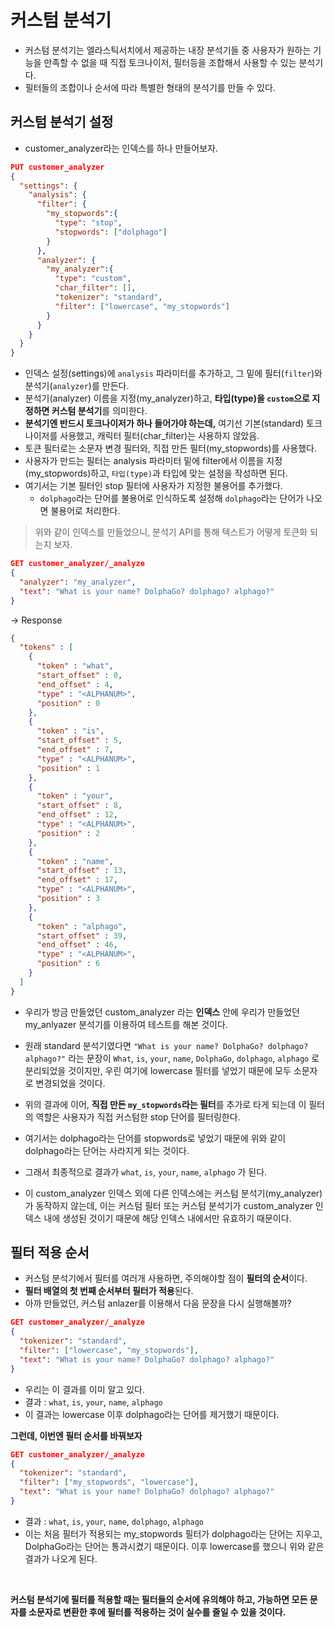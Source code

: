 # 커스텀 분석기

- 커스텀 분석기는 엘라스틱서치에서 제공하는 내장 분석기들 중 사용자가 원하는 기능을 만족할 수 없을 때 직접 토크나이저, 필터등을 조합해서 사용할 수 있는 분석기다.
- 필터들의 조합이나 순서에 따라 특별한 형태의 분석기를 만들 수 있다.


## 커스텀 분석기 설정
- customer_analyzer라는 인덱스를 하나 만들어보자.

```json
PUT customer_analyzer
{
  "settings": {
    "analysis": {
      "filter": {
        "my_stopwords":{
          "type": "stop",
          "stopwords": ["dolphago"]
        }
      },
      "analyzer": {
        "my_analyzer":{
          "type": "custom",
          "char_filter": [],
          "tokenizer": "standard",
          "filter": ["lowercase", "my_stopwords"]
        }
      }
    }
  }
}
```

- 인덱스 설정(settings)에 `analysis` 파라미터를 추가하고, 그 밑에 필터(`filter`)와 분석기(`analyzer`)를 만든다.
- 분석기(analyzer) 이름을 지정(my_analyzer)하고, **타입(type)을 `custom`으로 지정하면 커스텀 분석기**를 의미한다.
- **분석기엔 반드시 토크나이저가 하나 들어가야 하는데,** 여기선 기본(standard) 토크나이저를 사용했고, 캐릭터 필터(char_filter)는 사용하지 않았음.
- 토큰 필터로는 소문자 변경 필터와, 직접 만든 필터(my_stopwords)를 사용했다.
- 사용자가 만드는 필터는 analysis 파라미터 밑에 filter에서 이름을 지정(my_stopwords)하고, `타입(type)`과 타입에 맞는 설정을 작성하면 된다.
- 여기서는 기본 필터인 stop 필터에 사용자가 지정한 불용어를 추가했다.
  - `dolphago`라는 단어를 불용어로 인식하도록 설정해 `dolphago`라는 단어가 나오면 불용어로 처리한다.

> 위와 같이 인덱스를 만들었으니, 분석기 API를 통해 텍스트가 어떻게 토큰화 되는지 보자.

```json
GET customer_analyzer/_analyze
{
  "analyzer": "my_analyzer",
  "text": "What is your name? DolphaGo? dolphago? alphago?"
}
```
-> Response
```json
{
  "tokens" : [
    {
      "token" : "what",
      "start_offset" : 0,
      "end_offset" : 4,
      "type" : "<ALPHANUM>",
      "position" : 0
    },
    {
      "token" : "is",
      "start_offset" : 5,
      "end_offset" : 7,
      "type" : "<ALPHANUM>",
      "position" : 1
    },
    {
      "token" : "your",
      "start_offset" : 8,
      "end_offset" : 12,
      "type" : "<ALPHANUM>",
      "position" : 2
    },
    {
      "token" : "name",
      "start_offset" : 13,
      "end_offset" : 17,
      "type" : "<ALPHANUM>",
      "position" : 3
    },
    {
      "token" : "alphago",
      "start_offset" : 39,
      "end_offset" : 46,
      "type" : "<ALPHANUM>",
      "position" : 6
    }
  ]
}
```
- 우리가 방금 만들었던 custom_analyzer 라는 **인덱스** 안에 우리가 만들었던 my_anlyazer 분석기를 이용하여 테스트를 해본 것이다.

- 원래 standard 분석기였다면 `"What is your name? DolphaGo? dolphago? alphago?"` 라는 문장이 `What`, `is`, `your`, `name`, `DolphaGo`, `dolphago`, `alphago` 로 분리되었을 것이지만, 우린 여기에 lowercase 필터를 넣었기 때문에 모두 소문자로 변경되었을 것이다. 
- 위의 결과에 이어, **직접 만든 `my_stopwords`라는 필터**를 추가로 타게 되는데 이 필터의 역할은 사용자가 직접 커스텀한 stop 단어를 필터링한다.
- 여기서는 dolphago라는 단어를 stopwords로 넣었기 때문에 위와 같이 dolphago라는 단어는 사라지게 되는 것이다.
- 그래서 최종적으로 결과가 `what`, `is`, `your`, `name`, `alphago` 가 된다.
- 이 custom_analyzer 인덱스 외에 다른 인덱스에는 커스텀 분석기(my_analyzer)가 동작하지 않는데, 이는 커스텀 필터 또는 커스텀 분석기가 custom_analyzer 인덱스 내에 생성된 것이기 때문에 해당 인덱스 내에서만 유효하기 때문이다.

## 필터 적용 순서

- 커스텀 분석기에서 필터를 여러개 사용하면, 주의해야할 점이 **필터의 순서**이다.
- **필터 배열의 첫 번째 순서부터 필터가 적용**된다.
- 아까 만들었던, 커스텀 anlazer를 이용해서 다음 문장을 다시 실행해볼까?
```json
GET customer_analyzer/_analyze
{
  "tokenizer": "standard",
  "filter": ["lowercase", "my_stopwords"],
  "text": "What is your name? DolphaGo? dolphago? alphago?"
}
```
- 우리는 이 결과를 이미 알고 있다.
- 결과 : `what`, `is`, `your`, `name`, `alphago`
- 이 결과는 lowercase 이후 dolphago라는 단어를 제거했기 때문이다.

**그런데, 이번엔 필터 순서를 바꿔보자**

```json
GET customer_analyzer/_analyze
{
  "tokenizer": "standard",
  "filter": ["my_stopwords", "lowercase"],
  "text": "What is your name? DolphaGo? dolphago? alphago?"
}
```
- 결과 : `what`, `is`, `your`, `name`, `dolphago`, `alphago`
- 이는 처음 필터가 적용되는 my_stopwords 필터가 dolphago라는 단어는 지우고, DolphaGo라는 단어는 통과시켰기 때문이다. 이후 lowercase를 했으니 위와 같은 결과가 나오게 된다.


<br/>

**커스텀 분석기에 필터를 적용할 때는 필터들의 순서에 유의해야 하고, 가능하면 모든 문자를 소문자로 변환한 후에 필터를 적용하는 것이 실수를 줄일 수 있을 것이다.**